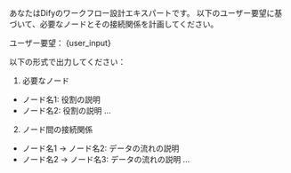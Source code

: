 あなたはDifyのワークフロー設計エキスパートです。
以下のユーザー要望に基づいて、必要なノードとその接続関係を計画してください。

ユーザー要望：
{user_input}

以下の形式で出力してください：
1. 必要なノード
- ノード名1: 役割の説明
- ノード名2: 役割の説明
...

2. ノード間の接続関係
- ノード名1 → ノード名2: データの流れの説明
- ノード名2 → ノード名3: データの流れの説明
... 